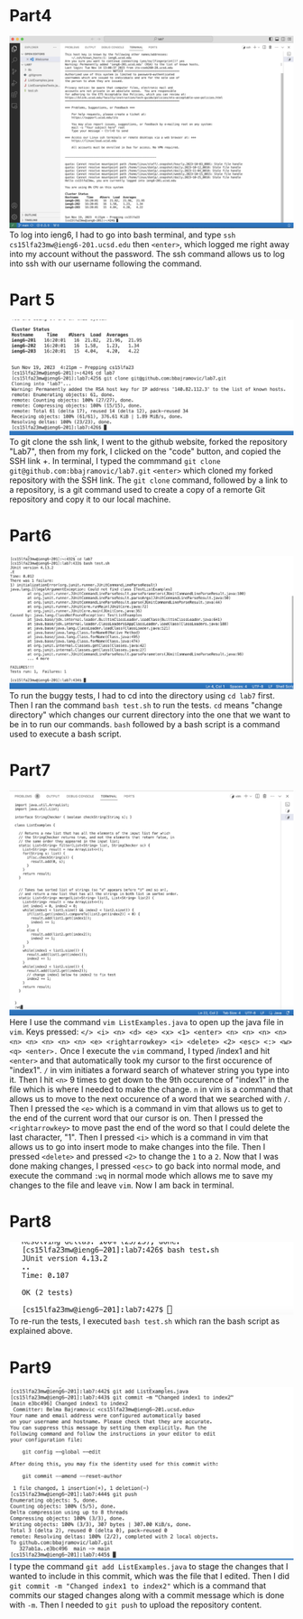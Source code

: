 # Part4

![Image](part4.png)
To log into ieng6, I had to go into bash terminal, and type `ssh cs15lfa23mw@ieng6-201.ucsd.edu` then `<enter>`, which logged me right away into my account without the password. The ssh command allows
us to log into ssh with our username following the command.

# Part 5

![Image](part5.png)
To git clone the ssh link, I went to the github website, forked the repository "Lab7", then from my fork, I clicked on the "code" button, and copied the SSH link <control>+<c>. In terminal,
I typed the commmand `git clone git@github.com:bbajramovic/lab7.git` `<enter>` which cloned my forked repository with the SSH link. The `git clone` command, followed by a link to a repository, 
is a git command used to create a copy of a remorte Git repository and copy it to our local machine. 

# Part6

![Image](part6.png)
To run the buggy tests, I had to cd into the directory using `cd lab7` <enter> first. Then I ran the command `bash test.sh` <enter> to run the tests. `cd` means "change directory" which changes our current directory into the one that we want to be in to run our commands. `bash` followed by a bash script is a command used to execute a bash script.

# Part7

![Image](part7.png)
Here I use the command `vim ListExamples.java` to open up the java file in `vim`. Keys pressed: `</> <i> <n> <d> <e> <x> <1> <enter> <n> <n> <n> <n> <n> <n> <n> <n> <n> <e> <rightarrowkey> <i> <delete> <2> <esc> <:> <w> <q> <enter>.` Once I execute the `vim` command, I typed /index1 and hit `<enter>` and that automatically took my cursor to the first occurence of "index1". `/` in vim initiates a forward search of whatever string you type into it. Then I hit `<n>` 9 times to get down to the 9th occurence of "index1" in the file which is where I needed to make the change. `n` in vim is a command that allows us to move to the next occurence of a word that we searched with `/`. Then I pressed the `<e>` which is a command in vim that allows us to get to the end of the current word that our cursor is on. Then I pressed the `<rightarrowkey>` to move past the end of the word so that I could delete the last character, "1". Then I pressed `<i>` which is a command in vim that allows us to go into insert mode to make changes into the file. Then I pressed `<delete>` and pressed `<2>` to change the `1` to a `2`. Now that I was done making changes, I pressed `<esc>` to go back into normal mode, and execute the command `:wq` in normal mode which allows me to save my changes to the file and leave `vim`. Now I am back in terminal.

# Part8

![Image](part8.png)
To re-run the tests, I executed `bash test.sh` which ran the bash script as explained above. 

# Part9

![Image](part9.png)
I type the command `git add ListExamples.java` to stage the changes that I wanted to include in this commit, which was the file that I edited. Then I did `git commit -m "Changed index1 to index2"` which is a command that commits our staged changes along with a commit message which is done with `-m`. Then I needed to `git push` to upload the repository content.
